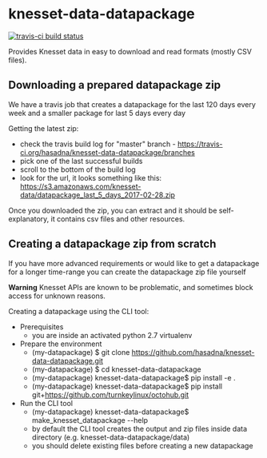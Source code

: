 # knesset-data-datapackage
[![travis-ci build status](https://travis-ci.org/hasadna/knesset-data-datapackage.svg)](https://travis-ci.org/hasadna/knesset-data-datapackage)

Provides Knesset data in easy to download and read formats (mostly CSV files).

## Downloading a prepared datapackage zip

We have a travis job that creates a datapackage for the last 120 days every week and a smaller package for last 5 days every day

Getting the latest zip:

* check the travis build log for "master" branch - https://travis-ci.org/hasadna/knesset-data-datapackage/branches
* pick one of the last successful builds
* scroll to the bottom of the build log
* look for the url, it looks something like this: https://s3.amazonaws.com/knesset-data/datapackage_last_5_days_2017-02-28.zip

Once you downloaded the zip, you can extract and it should be self-explanatory, it contains csv files and other resources.

## Creating a datapackage zip from scratch

If you have more advanced requirements or would like to get a datapackage for a longer time-range you can create the datapackage zip file yourself

**Warning** Knesset APIs are known to be problematic, and sometimes block access for unknown reasons.

Creating a datapackage using the CLI tool:

* Prerequisites
  * you are inside an activated python 2.7 virtualenv
* Prepare the environment
  * (my-datapackage) $ git clone https://github.com/hasadna/knesset-data-datapackage.git
  * (my-datapackage) $ cd knesset-data-datapackage
  * (my-datapackage) knesset-data-datapackage$ pip install -e .
  * (my-datapackage) knesset-data-datapackage$ pip install git+https://github.com/turnkeylinux/octohub.git
* Run the CLI tool
  * (my-datapackage) knesset-data-datapackage$ make_knesset_datapackage --help
  * by default the CLI tool creates the output and zip files inside data directory (e.g. knesset-data-datapackage/data)
  * you should delete existing files before creating a new datapackage
